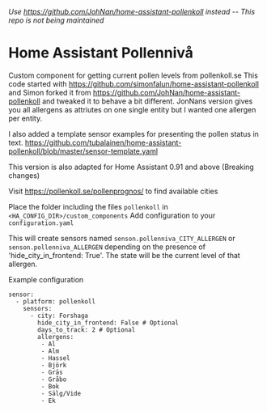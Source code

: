 *Use https://github.com/JohNan/home-assistant-pollenkoll instead -- This repo is not being maintained*

# Home Assistant Pollennivå

Custom component for getting current pollen levels from pollenkoll.se
This code started with https://github.com/simonfalun/home-assistant-pollenkoll and Simon forked it from https://github.com/JohNan/home-assistant-pollenkoll and tweaked it to behave a bit different. JonNans version gives you all allergens as attriutes on one single entity but I wanted one allergen per entity.

I also added a template sensor examples for presenting the pollen status in text. https://github.com/tubalainen/home-assistant-pollenkoll/blob/master/sensor-template.yaml

This version is also adapted for Home Assistant 0.91 and above (Breaking changes)

Visit https://pollenkoll.se/pollenprognos/ to find available cities

Place the folder including the files `pollenkoll` in `<HA_CONFIG_DIR>/custom_components`
Add configuration to your `configuration.yaml`

This will create sensors named `senson.pollenniva_CITY_ALLERGEN` or `senson.pollenniva_ALLERGEN` depending on the presence of 'hide_city_in_frontend: True'. The state will be the current level of that allergen.

Example configuration

```
sensor:
  - platform: pollenkoll
    sensors:
      - city: Forshaga
        hide_city_in_frontend: False # Optional
        days_to_track: 2 # Optional
        allergens:
         - Al
         - Alm
         - Hassel
         - Björk
         - Gräs
         - Gråbo
         - Bok
         - Sälg/Vide
         - Ek
```
